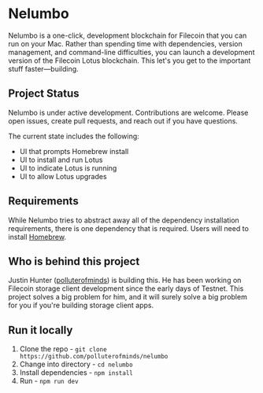 # Nelumbo 

Nelumbo is a one-click, development blockchain for Filecoin that you can run on your Mac. Rather than spending time with dependencies, version management, and command-line difficulties, you can launch a development version of the Filecoin Lotus blockchain. This let's you get to the important stuff faster—building.

## Project Status  

Nelumbo is under active development. Contributions are welcome. Please open issues, create pull requests, and reach out if you have questions. 

The current state includes the following: 

* UI that prompts Homebrew install  
* UI to install and run Lotus  
* UI to indicate Lotus is running  
* UI to allow Lotus upgrades

## Requirements  

While Nelumbo tries to abstract away all of the dependency installation requirements, there is one dependency that is required. Users will need to install [Homebrew](https://brew.sh).

##  Who is behind this project  

Justin Hunter ([polluterofminds](https://polluterofminds.com)) is building this. He has been working on Filecoin storage client development since the early days of Testnet. This project solves a big problem for him, and it will surely solve a big problem for you if you're building storage client apps. 

##  Run it locally

1. Clone the repo - `git clone https://github.com/polluterofminds/nelumbo`  
2. Change into directory - `cd nelumbo`  
3. Install dependencies - `npm install`  
4. Run - `npm run dev`  

